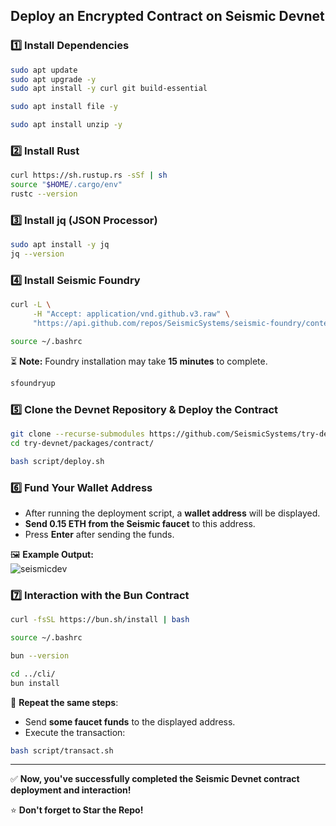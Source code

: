 ## **Deploy an Encrypted Contract on Seismic Devnet**  

### **1️⃣ Install Dependencies**  

```bash
sudo apt update
sudo apt upgrade -y
sudo apt install -y curl git build-essential
```

```bash
sudo apt install file -y
```

```bash
sudo apt install unzip -y
```

### **2️⃣ Install Rust**  

```bash
curl https://sh.rustup.rs -sSf | sh
source "$HOME/.cargo/env"
rustc --version
```

### **3️⃣ Install jq (JSON Processor)**  

```bash
sudo apt install -y jq
jq --version
```

### **4️⃣ Install Seismic Foundry**  

```bash
curl -L \
     -H "Accept: application/vnd.github.v3.raw" \
     "https://api.github.com/repos/SeismicSystems/seismic-foundry/contents/sfoundryup/install?ref=seismic" | bash
```

```bash
source ~/.bashrc
```

⏳ **Note:** Foundry installation may take **15 minutes** to complete.

```bash
sfoundryup
```

### **5️⃣ Clone the Devnet Repository & Deploy the Contract**  

```bash
git clone --recurse-submodules https://github.com/SeismicSystems/try-devnet.git
cd try-devnet/packages/contract/
```

```bash
bash script/deploy.sh
```

### **6️⃣ Fund Your Wallet Address**  

- After running the deployment script, a **wallet address** will be displayed.  
- **Send 0.15 ETH from the Seismic faucet** to this address.  
- Press **Enter** after sending the funds.  

🖼️ **Example Output:**  
 ![seismicdev](https://github.com/user-attachments/assets/f9a7744d-06dc-4ecd-ac56-720bdb2eca5a)

### **7️⃣ Interaction with the Bun Contract**  

```bash
curl -fsSL https://bun.sh/install | bash
```

```bash
source ~/.bashrc
```

```bash
bun --version
```

```bash
cd ../cli/
bun install
```

📌 **Repeat the same steps**:  
- Send **some faucet funds** to the displayed address.  
- Execute the transaction:  

```bash
bash script/transact.sh  
```

---

✅ **Now, you've successfully completed the Seismic Devnet contract deployment and interaction!**  

⭐ **Don't forget to Star the Repo!**  
